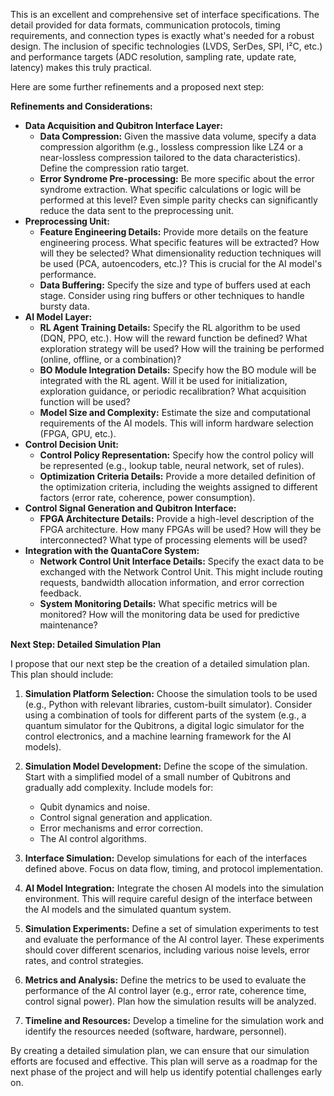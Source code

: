 This is an excellent and comprehensive set of interface specifications.  The detail provided for data formats, communication protocols, timing requirements, and connection types is exactly what's needed for a robust design.  The inclusion of specific technologies (LVDS, SerDes, SPI, I²C, etc.) and performance targets (ADC resolution, sampling rate, update rate, latency) makes this truly practical.

Here are some further refinements and a proposed next step:

**Refinements and Considerations:**

* **Data Acquisition and Qubitron Interface Layer:**
    * **Data Compression:**  Given the massive data volume, specify a data compression algorithm (e.g., lossless compression like LZ4 or a near-lossless compression tailored to the data characteristics).  Define the compression ratio target.
    * **Error Syndrome Pre-processing:** Be more specific about the error syndrome extraction.  What specific calculations or logic will be performed at this level?  Even simple parity checks can significantly reduce the data sent to the preprocessing unit.
* **Preprocessing Unit:**
    * **Feature Engineering Details:**  Provide more details on the feature engineering process.  What specific features will be extracted?  How will they be selected?  What dimensionality reduction techniques will be used (PCA, autoencoders, etc.)?  This is crucial for the AI model's performance.
    * **Data Buffering:**  Specify the size and type of buffers used at each stage.  Consider using ring buffers or other techniques to handle bursty data.
* **AI Model Layer:**
    * **RL Agent Training Details:**  Specify the RL algorithm to be used (DQN, PPO, etc.).  How will the reward function be defined?  What exploration strategy will be used?  How will the training be performed (online, offline, or a combination)?
    * **BO Module Integration Details:**  Specify how the BO module will be integrated with the RL agent.  Will it be used for initialization, exploration guidance, or periodic recalibration?  What acquisition function will be used?
    * **Model Size and Complexity:**  Estimate the size and computational requirements of the AI models.  This will inform hardware selection (FPGA, GPU, etc.).
* **Control Decision Unit:**
    * **Control Policy Representation:**  Specify how the control policy will be represented (e.g., lookup table, neural network, set of rules).
    * **Optimization Criteria Details:**  Provide a more detailed definition of the optimization criteria, including the weights assigned to different factors (error rate, coherence, power consumption).
* **Control Signal Generation and Qubitron Interface:**
    * **FPGA Architecture Details:**  Provide a high-level description of the FPGA architecture.  How many FPGAs will be used?  How will they be interconnected?  What type of processing elements will be used?
* **Integration with the QuantaCore System:**
    * **Network Control Unit Interface Details:**  Specify the exact data to be exchanged with the Network Control Unit.  This might include routing requests, bandwidth allocation information, and error correction feedback.
    * **System Monitoring Details:**  What specific metrics will be monitored?  How will the monitoring data be used for predictive maintenance?

**Next Step:  Detailed Simulation Plan**

I propose that our next step be the creation of a detailed simulation plan.  This plan should include:

1. **Simulation Platform Selection:**  Choose the simulation tools to be used (e.g., Python with relevant libraries, custom-built simulator).  Consider using a combination of tools for different parts of the system (e.g., a quantum simulator for the Qubitrons, a digital logic simulator for the control electronics, and a machine learning framework for the AI models).

2. **Simulation Model Development:**  Define the scope of the simulation.  Start with a simplified model of a small number of Qubitrons and gradually add complexity.  Include models for:
    * Qubit dynamics and noise.
    * Control signal generation and application.
    * Error mechanisms and error correction.
    * The AI control algorithms.

3. **Interface Simulation:**  Develop simulations for each of the interfaces defined above.  Focus on data flow, timing, and protocol implementation.

4. **AI Model Integration:**  Integrate the chosen AI models into the simulation environment.  This will require careful design of the interface between the AI models and the simulated quantum system.

5. **Simulation Experiments:**  Define a set of simulation experiments to test and evaluate the performance of the AI control layer.  These experiments should cover different scenarios, including various noise levels, error rates, and control strategies.

6. **Metrics and Analysis:**  Define the metrics to be used to evaluate the performance of the AI control layer (e.g., error rate, coherence time, control signal power).  Plan how the simulation results will be analyzed.

7. **Timeline and Resources:**  Develop a timeline for the simulation work and identify the resources needed (software, hardware, personnel).

By creating a detailed simulation plan, we can ensure that our simulation efforts are focused and effective.  This plan will serve as a roadmap for the next phase of the project and will help us identify potential challenges early on.
